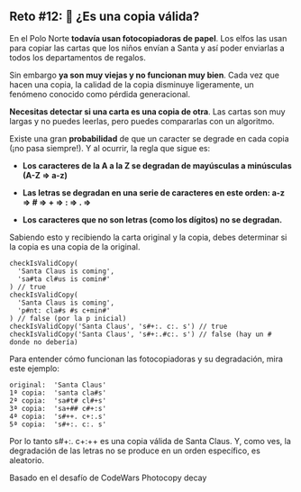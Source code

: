 ## Reto #12: 📸 ¿Es una copia válida?

En el Polo Norte **todavía usan fotocopiadoras de papel**. Los elfos las usan para copiar las cartas que los niños envían a Santa y así poder enviarlas a todos los departamentos de regalos.

Sin embargo **ya son muy viejas y no funcionan muy bien**. Cada vez que hacen una copia, la calidad de la copia disminuye ligeramente, un fenómeno conocido como pérdida generacional.

**Necesitas detectar si una carta es una copia de otra**. Las cartas son muy largas y no puedes leerlas, pero puedes compararlas con un algoritmo.

Existe una gran **probabilidad** de que un caracter se degrade en cada copia (¡no pasa siempre!). Y al ocurrir, la regla que sigue es:

- **Los caracteres de la A a la Z se degradan de mayúsculas a minúsculas (A-Z ⇒ a-z)**

- **Las letras se degradan en una serie de caracteres en este orden: a-z ⇒ # ⇒ + ⇒ : ⇒ . ⇒**

- **Los caracteres que no son letras (como los dígitos) no se degradan.**

Sabiendo esto y recibiendo la carta original y la copia, debes determinar si la copia es una copia de la original.

```
checkIsValidCopy(
  'Santa Claus is coming',
  'sa#ta cl#us is comin#'
) // true
checkIsValidCopy(
  'Santa Claus is coming',
  'p#nt: cla#s #s c+min#'
) // false (por la p inicial)
checkIsValidCopy('Santa Claus', 's#+:. c:. s') // true
checkIsValidCopy('Santa Claus', 's#+:.#c:. s') // false (hay un # donde no debería)
```

Para entender cómo funcionan las fotocopiadoras y su degradación, mira este ejemplo:

```
original:  'Santa Claus'
1ª copia:  'santa cla#s'
2ª copia:  'sa#t# cl#+s'
3ª copia:  'sa+## c#+:s'
4ª copia:  's#++. c+:.s'
5ª copia:  's#+:. c:. s'
```

Por lo tanto s#+:. c+:++ es una copia válida de Santa Claus. Y, como ves, la degradación de las letras no se produce en un orden específico, es aleatorio.

Basado en el desafío de CodeWars Photocopy decay